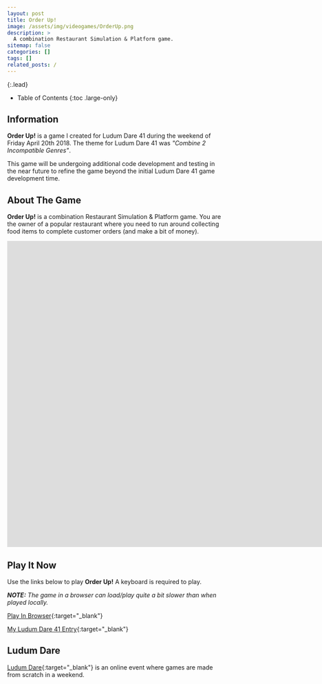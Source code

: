 ```yaml
---
layout: post
title: Order Up!
image: /assets/img/videogames/OrderUp.png
description: >
  A combination Restaurant Simulation & Platform game.
sitemap: false
categories: []
tags: []
related_posts: /
---
```


{:.lead}

- Table of Contents
{:toc .large-only}

## Information

**Order Up!** is a game I created for Ludum Dare 41 during the weekend of Friday April 20th 2018.  The theme for Ludum Dare 41 was *"Combine 2 Incompatible Genres"*.  

This game will be undergoing additional code development and testing in the near future to refine the game beyond the initial Ludum Dare 41 game development time.

## About The Game

**Order Up!** is a combination Restaurant Simulation & Platform game. You are the owner of a popular restaurant where you need to run around collecting food items to complete customer orders (and make a bit of money).

<div class="lead aspect-ratio sixteen-nine">

<iframe width="1903" height="711" src="https://www.youtube.com/embed/jX-_T35SlsA" frameborder="0" allow="accelerometer; autoplay; clipboard-write; encrypted-media; gyroscope; picture-in-picture" allowfullscreen></iframe>

</div>

## Play It Now

Use the links below to play **Order Up!**  A keyboard is required to play.

***NOTE:***  *The game in a browser can load/play quite a bit slower than when played locally.*

[Play In Browser](https://jeffreychaplin.github.io/LudumDare41_OrderUp/v2){:target="_blank"}

[My Ludum Dare 41 Entry](https://ldjam.com/events/ludum-dare/41/order-up){:target="_blank"}

## Ludum Dare

[Ludum Dare](https://ldjam.com/){:target="_blank"} is an online event where games are made from scratch in a weekend.
